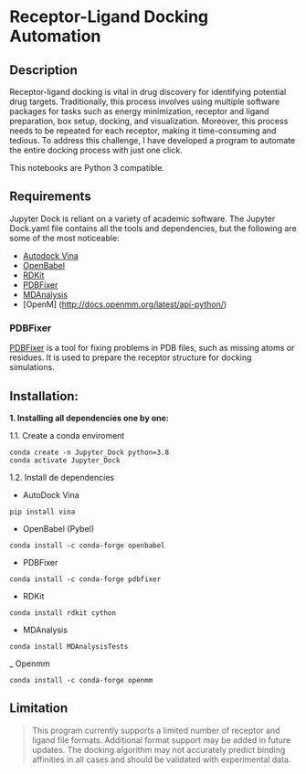 # Receptor-Ligand Docking Automation

## Description
Receptor-ligand docking is vital in drug discovery for identifying potential drug targets. Traditionally, this process involves using multiple software packages for tasks such as energy minimization, receptor and ligand preparation, box setup, docking, and visualization. Moreover, this process needs to be repeated for each receptor, making it time-consuming and tedious. To address this challenge, I have developed a program to automate the entire docking process with just one click.

This notebooks are Python 3 compatible.

## Requirements
Jupyter Dock is reliant on a variety of academic software. The Jupyter Dock.yaml file contains all the tools and dependencies, but the following are some of the most noticeable:

- [Autodock Vina](https://autodock-vina.readthedocs.io/en/latest/) 
- [OpenBabel](http://openbabel.org/wiki/Main_Page)
- [RDKit](https://www.rdkit.org/)
- [PDBFixer](https://htmlpreview.github.io/?https://github.com/openmm/pdbfixer/blob/master/Manual.html)
- [MDAnalysis](https://www.mdanalysis.org/)
- [OpenM] (http://docs.openmm.org/latest/api-python/)
### PDBFixer
[PDBFixer](https://github.com/openmm/pdbfixer) is a tool for fixing problems in PDB files, such as missing atoms or residues. It is used to prepare the receptor structure for docking simulations.

## Installation:
**1. Installing all dependencies one by one:**

1.1. Create a conda enviroment  

```
conda create -n Jupyter_Dock python=3.8
conda activate Jupyter_Dock
```

1.2. Install de dependencies 

- AutoDock Vina
```
pip install vina
```

- OpenBabel (Pybel)
```
conda install -c conda-forge openbabel
```

- PDBFixer
```
conda install -c conda-forge pdbfixer
```

- RDKit 

```
conda install rdkit cython
```

- MDAnalysis
```
conda install MDAnalysisTests
```

_ Openmm
```
conda install -c conda-forge openmm
```

## Limitation 
> This program currently supports a limited number of receptor and ligand file formats. Additional format support may be added in future updates.
> The docking algorithm may not accurately predict binding affinities in all cases and should be validated with experimental data.